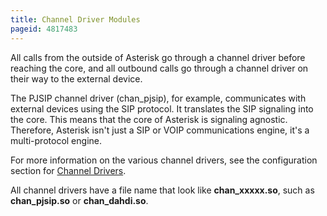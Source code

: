 ```yaml
---
title: Channel Driver Modules
pageid: 4817483
---
```


All calls from the outside of Asterisk go through a channel driver before reaching the core, and all outbound calls go through a channel driver on their way to the external device.

The PJSIP channel driver (chan_pjsip), for example, communicates with external devices using the SIP protocol. It translates the SIP signaling into the core. This means that the core of Asterisk is signaling agnostic. Therefore, Asterisk isn't just a SIP or VOIP communications engine, it's a multi-protocol engine.

For more information on the various channel drivers, see the configuration section for [Channel Drivers](/Configuration/Channel-Drivers).

All channel drivers have a file name that look like **chan_xxxxx.so**, such as **chan_pjsip.so** or **chan_dahdi.so**. 

